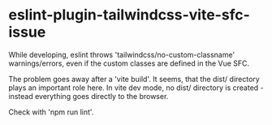# eslint-plugin-tailwindcss-vite-sfc-issue

While developing, eslint throws 'tailwindcss/no-custom-classname' warnings/errors, even if the custom classes are defined in the Vue SFC.

The problem goes away after a 'vite build'. It seems, that the dist/ directory plays an important role here.
In vite dev mode, no dist/ directory is created - instead everything goes directly to the browser.

Check with 'npm run lint'.
